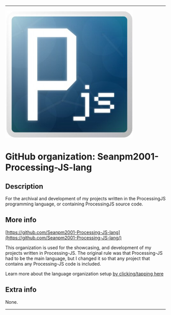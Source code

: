 
***

![ProcessingJSLogo.jpeg failed to load. The file may be missing or corrupt. Check the file path for errors first.](/AdditionalInfo/2/Seanpm2001-Processing-JS-lang/ProcessingJSLogo.jpeg)

# GitHub organization: Seanpm2001-Processing-JS-lang

## Description

For the archival and development of my projects written in the ProcessingJS programming language, or containing ProcessingJS source code.

## More info

[https://github.com/Seanpm2001-Processing-JS-lang](https://github.com/Seanpm2001-Processing-JS-lang/)

This organization is used for the showcasing, and development of my projects written in Processing-JS. The original rule was that Processing-JS had to be the main language, but I changed it so that any project that contains any Processing-JS code is included.

Learn more about the language organization setup [by clicking/tapping here](/AdditionalInfo/LanguageOrgs/README.md)

## Extra info

None.

***
